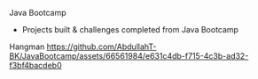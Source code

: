 Java Bootcamp

- Projects built & challenges completed from Java Bootcamp

Hangman
https://github.com/AbdullahT-BK/JavaBootcamp/assets/66561984/e631c4db-f715-4c3b-ad32-f3bf4bacdeb0

